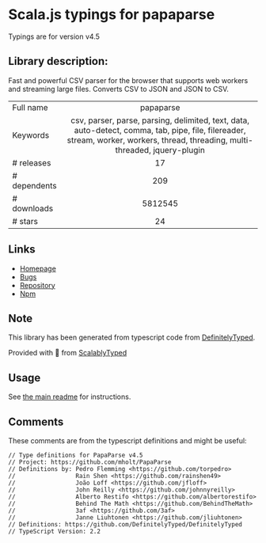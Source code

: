 
# Scala.js typings for papaparse

Typings are for version v4.5

## Library description:
Fast and powerful CSV parser for the browser that supports web workers and streaming large files. Converts CSV to JSON and JSON to CSV.

|                    |                 |
| ------------------ | :-------------: |
| Full name          | papaparse |
| Keywords           | csv, parser, parse, parsing, delimited, text, data, auto-detect, comma, tab, pipe, file, filereader, stream, worker, workers, thread, threading, multi-threaded, jquery-plugin |
| # releases         | 17 |
| # dependents       | 209 |
| # downloads        | 5812545 |
| # stars            | 24 |

## Links
- [Homepage](http://papaparse.com)
- [Bugs](https://github.com/mholt/PapaParse/issues)
- [Repository](https://github.com/mholt/PapaParse)
- [Npm](https://www.npmjs.com/package/papaparse)
    


## Note
This library has been generated from typescript code from [DefinitelyTyped](https://definitelytyped.org).

Provided with :purple_heart: from [ScalablyTyped](https://github.com/oyvindberg/ScalablyTyped)

## Usage
See [the main readme](../../readme.md) for instructions.

## Comments

These comments are from the typescript definitions and might be useful:
```
// Type definitions for PapaParse v4.5
// Project: https://github.com/mholt/PapaParse
// Definitions by: Pedro Flemming <https://github.com/torpedro>
//                 Rain Shen <https://github.com/rainshen49>
//                 João Loff <https://github.com/jfloff>
//                 John Reilly <https://github.com/johnnyreilly>
//                 Alberto Restifo <https://github.com/albertorestifo>
//                 Behind The Math <https://github.com/BehindTheMath>
//                 3af <https://github.com/3af>
//                 Janne Liuhtonen <https://github.com/jliuhtonen>
// Definitions: https://github.com/DefinitelyTyped/DefinitelyTyped
// TypeScript Version: 2.2

```

